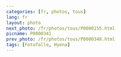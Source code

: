 ```yaml
---
categories: [fr, photos, tous]
lang: fr
layout: photo
next_photo: /fr/photos/tous/P0000155.html
picname: P0000341
prev_photo: /fr/photos/tous/P0000348.html
tags: [Fotofalle, Hyena]
---
```

